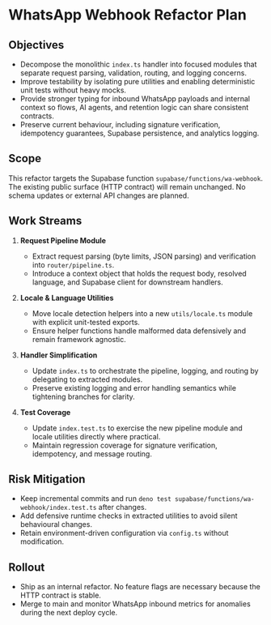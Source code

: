 # WhatsApp Webhook Refactor Plan

## Objectives
- Decompose the monolithic `index.ts` handler into focused modules that separate request parsing, validation, routing, and logging concerns.
- Improve testability by isolating pure utilities and enabling deterministic unit tests without heavy mocks.
- Provide stronger typing for inbound WhatsApp payloads and internal context so flows, AI agents, and retention logic can share consistent contracts.
- Preserve current behaviour, including signature verification, idempotency guarantees, Supabase persistence, and analytics logging.

## Scope
This refactor targets the Supabase function `supabase/functions/wa-webhook`. The existing public surface (HTTP contract) will remain unchanged. No schema updates or external API changes are planned.

## Work Streams
1. **Request Pipeline Module**
   - Extract request parsing (byte limits, JSON parsing) and verification into `router/pipeline.ts`.
   - Introduce a context object that holds the request body, resolved language, and Supabase client for downstream handlers.

2. **Locale & Language Utilities**
   - Move locale detection helpers into a new `utils/locale.ts` module with explicit unit-tested exports.
   - Ensure helper functions handle malformed data defensively and remain framework agnostic.

3. **Handler Simplification**
   - Update `index.ts` to orchestrate the pipeline, logging, and routing by delegating to extracted modules.
   - Preserve existing logging and error handling semantics while tightening branches for clarity.

4. **Test Coverage**
   - Update `index.test.ts` to exercise the new pipeline module and locale utilities directly where practical.
   - Maintain regression coverage for signature verification, idempotency, and message routing.

## Risk Mitigation
- Keep incremental commits and run `deno test supabase/functions/wa-webhook/index.test.ts` after changes.
- Add defensive runtime checks in extracted utilities to avoid silent behavioural changes.
- Retain environment-driven configuration via `config.ts` without modification.

## Rollout
- Ship as an internal refactor. No feature flags are necessary because the HTTP contract is stable.
- Merge to main and monitor WhatsApp inbound metrics for anomalies during the next deploy cycle.

